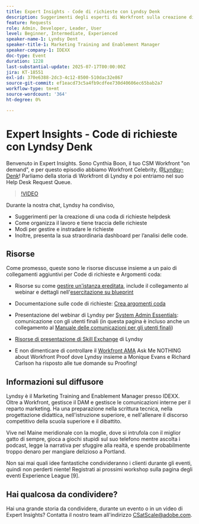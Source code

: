 ```yaml
---
title: Expert Insights - Code di richieste con Lyndsy Denk
description: Suggerimenti degli esperti di Workfront sulla creazione di code di helpdesk, richieste di routing e informazioni sul dashboard con Lyndsy Denk.
feature: Requests
role: Admin, Developer, Leader, User
level: Beginner, Intermediate, Experienced
speaker-name-1: Lyndsy Dent
speaker-title-1: Marketing Training and Enablement Manager
speaker-company-1: IDEXX
doc-type: Event
duration: 1228
last-substantial-update: 2025-07-17T00:00:00Z
jira: KT-18551
exl-id: 370e6388-2dc3-4c12-8500-510dac32e867
source-git-commit: ef1eacd73c5a4fb9cdfee730d40606ec65bab2a7
workflow-type: tm+mt
source-wordcount: '364'
ht-degree: 0%

---
```


# Expert Insights - Code di richieste con Lyndsy Denk

Benvenuto in Expert Insights.  Sono Cynthia Boon, il tuo CSM Workfront &quot;on demand&quot;, e per questo episodio abbiamo Workfront Celebrity, [@Lyndsy-Denk](https://experienceleaguecommunities.adobe.com/t5/user/viewprofilepage/user-id/17573167)! Parliamo della storia di Workfront di Lyndsy e poi entriamo nel suo Help Desk Request Queue.

>[!VIDEO](https://video.tv.adobe.com/v/3465272/?learn=on&enablevpops)

Durante la nostra chat, Lyndsy ha condiviso,

* Suggerimenti per la creazione di una coda di richieste helpdesk
* Come organizza il lavoro e tiene traccia delle richieste
* Modi per gestire e instradare le richieste
* Inoltre, presenta la sua straordinaria dashboard per l’analisi delle code.

## Risorse

Come promesso, queste sono le risorse discusse insieme a un paio di collegamenti aggiuntivi per Code di richieste e Argomenti coda:

* Risorse su come [gestire un&#39;istanza ereditata](https://experienceleague.adobe.com/en/docs/workfront-learn/tutorials-workfront/administration-and-setup/system-perfomance-and-maintenance/take-charge-of-an-existing-workfront-instance), include il collegamento al webinar e dettagli nell&#39;[esercitazione su blueprint](https://experienceleague.adobe.com/it/docs/workfront-learn/tutorials-workfront/manage-work/request-queues/understand-request-queues)

* Documentazione sulle code di richieste: [Crea argomenti coda](https://experienceleague.adobe.com/en/docs/workfront/using/manage-work/requests/create-and-manage-request-queues/create-queue-topics)

* Presentazione del webinar di Lyndsy per [System Admin Essentials](https://experienceleaguecommunities.adobe.com/t5/workfront-discussions/webinar-system-admin-essentials-communicating-with-end-users/td-p/606096): comunicazione con gli utenti finali (in questa pagina è incluso anche un collegamento al [Manuale delle comunicazioni per gli utenti finali](https://experienceleaguecommunities.adobe.com/t5/workfront-blogs/introducing-the-end-user-communications-cookbook/ba-p/607439))

* [Risorse di presentazione di Skill Exchange](https://experienceleaguecommunities.adobe.com/t5/workfront-discussions/event-follow-up-november-2024-skill-exchange-workfront-process/m-p/726841#M3642) di Lyndsy

* E non dimenticare di controllare il [Workfront AMA](https://experienceleaguecommunities.adobe.com/t5/workfront-events/workfront-ama-ask-me-anything-about-workfront-proof/ev-p/748798) Ask Me NOTHING about Workfront Proof dove Lyndsy insieme a Monique Evans e Richard Carlson ha risposto alle tue domande su Proofing!

## Informazioni sul diffusore 

Lyndsy è il Marketing Training and Enablement Manager presso IDEXX. Oltre a Workfront, gestisce il DAM e gestisce le comunicazioni interne per il reparto marketing. Ha una preparazione nella scrittura tecnica, nella progettazione didattica, nell&#39;istruzione superiore, e nell&#39;allenare il discorso competitivo della scuola superiore e il dibattito.

Vive nel Maine meridionale con la moglie, dove si intrufola con il miglior gatto di sempre, gioca a giochi stupidi sul suo telefono mentre ascolta i podcast, legge la narrativa per sfuggire alla realtà, e spende probabilmente troppo denaro per mangiare delizioso a Portland.

Non sai mai quali idee fantastiche condivideranno i clienti durante gli eventi, quindi non perderti niente!  Registrati ai prossimi workshop sulla pagina degli eventi Experience League [9].

## Hai qualcosa da condividere?

Hai una grande storia da condividere, durante un evento o in un video di Expert Insights? Contatta il nostro team all&#39;indirizzo [CSatScale@adobe.com](mailto:CSatScale@adobe.com).
